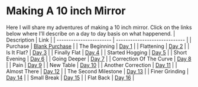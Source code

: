 # Making A 10 inch Mirror

Here I will share my adventures of making a 10 inch mirror. Click on the links below where I'll describe on a day to day basis on what happenend.
| Description             | Link                          |
| ----------------------- | ----------------------------- |
| Purchase                | [Blank Purchase](purchase.md) |
| The Beginning           | [Day 1](./day1/)              |
| Flattening              | [Day 2](./day2/)              |
| Is It Flat?             | [Day 3](./day3/)              |
| Finally Flat            | [Day 4](./day4/)              |
| Started Hogging         | [Day 5](./day5/)              |
| Short Evening           | [Day 6](./day6/)              |
| Going Deeper            | [Day 7](./day7/)              |
| Correction Of The Curve | [Day 8](./day8/)              |
| Pain                    | [Day 9](./day9/)              |
| New Table               | [Day 10](./day10/)            |
| Another Correction      | [Day 11](./day11/)            |
| Almost There            | [Day 12](./day12/)            |
| The Second Milestone    | [Day 13](./day13/)            |
| Finer Grinding          | [Day 14](./day14/)            |
| Small Break             | [Day 15](./day15/)            |
| Flat Back               | [Day 16](./day16/)            |